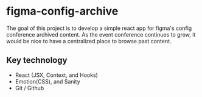 # figma-config-archive

The goal of this project is to develop a simple react app for figma's config conference archived content. As the event conference continues to grow, it would be nice to have a centralized place to browse past content.

## Key technology 

- React (JSX, Context, and Hooks)
- Emotion(CSS), and Sanity
- Git / Github
